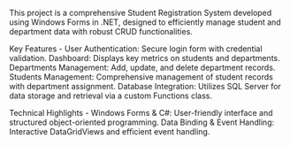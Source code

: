 This project is a comprehensive Student Registration System developed using Windows Forms in .NET, designed to efficiently manage student and department data with robust CRUD functionalities.

Key Features -
User Authentication: Secure login form with credential validation.
Dashboard: Displays key metrics on students and departments.
Departments Management: Add, update, and delete department records.
Students Management: Comprehensive management of student records with department assignment.
Database Integration: Utilizes SQL Server for data storage and retrieval via a custom Functions class.

Technical Highlights -
Windows Forms & C#: User-friendly interface and structured object-oriented programming.
Data Binding & Event Handling: Interactive DataGridViews and efficient event handling.
